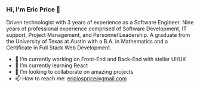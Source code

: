 ### Hi, I'm Eric Price 👋

Driven technologist with 3 years of experience as a Software Engineer. Nine years of professional experience comprised of Software Development, IT support, Project Management, and Personnel Leadership. A graduate from the University of Texas at Austin with a B.A. in Mathematics and a Certificate in Full Stack Web Development.

- 🔭 I’m currently working on Front-End and Back-End with stellar UI/UX
- 🌱 I’m currently learning React
- 👯 I’m looking to collaborate on amazing projects
- 📫 How to reach me: ericjosprice@gmail.com
